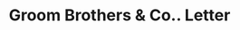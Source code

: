 ---
doi: 10.7916/D84F32VX
date_other: '1860'
date_other_textual: 1860-1869
form: correspondence
genre:
- Letters (correspondence)
name:
- Groom Brothers & Co.
object_in_context_url: https://biggert.cul.columbia.edu/items/view/ave_biggert_01660
subject_hierarchical_geographic:
- New York, New York, United States
subject_name:
- Groom Brothers & Co.
title: Groom Brothers & Co.. Letter
sort_title: Groom Brothers & Co.. Letter
call_number: ave_biggert_01660
coordinates:
- 40.71277777777778,-74.00583333333333
pid: ave_biggert_01660
identifiers: ave_biggert_01660
thumbnail: https://derivativo-3.library.columbia.edu/iiif/2/ldpd:490728/full/!256,256/0/native.jpg
permalink: "/items/ave_biggert_01660/"
layout: iiif-image-page
---